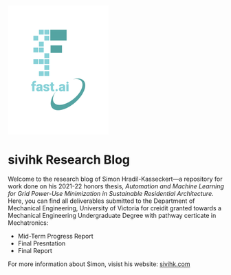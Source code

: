 ![Image of fast.ai logo](images/logo.png)

# sivihk Research Blog

Welcome to the research blog of Simon Hradil-Kasseckert—a repository for work done on his 2021-22 honors thesis, *Automation and Machine Learning for Grid Power-Use Minimization in Sustainable Residential Architecture*. Here, you can find all deliverables submitted to the Department of Mechanical Engineering, University of Victoria for creidit granted towards a Mechanical Engineering Undergraduate Degree with pathway certicate in Mechatronics:

- Mid-Term Progress Report
- Final Presntation
- Final Report

For more information about Simon, visist his website: [sivihk.com](https://sivihk.com)
